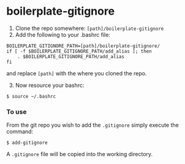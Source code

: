 # boilerplate-gitignore

1. Clone the repo somewhere: `[path]/boilerplate-gitignore`
2. Add the following to your .bashrc file:
```shell
BOILERPLATE_GITIGNORE_PATH=[path]/boilerplate-gitignore/
if [ -f $BOILERPLATE_GITIGNORE_PATH/add_alias ]; then
    . $BOILERPLATE_GITIGNORE_PATH/add_alias
fi
```
and replace `[path]` with the where you cloned the repo.

3. Now resource your bashrc:
```
$ source ~/.bashrc
```


### To use

From the git repo you wish to add the `.gitignore` simply execute the command:
```
$ add-gitignore
```
A `.gitignore` file will be copied into the working directory.
